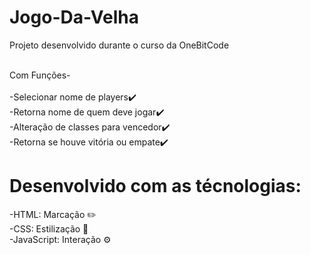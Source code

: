 # Jogo-Da-Velha
 Projeto desenvolvido durante o curso da OneBitCode <br> <br> 

Com Funções-<br> <br> 
-Selecionar nome de players✔️<br> 
-Retorna nome de quem deve jogar✔️<br> 
-Alteração de classes para vencedor✔️<br> 
-Retorna se houve vitória ou empate✔️<br> 

# Desenvolvido com as técnologias:

-HTML: Marcação ✏️<br>
-CSS: Estilização 🎨 <br>
-JavaScript: Interação ⚙️ <br> 
